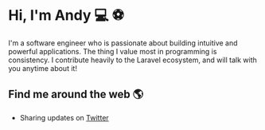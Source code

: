 # Hi, I'm Andy :computer: :soccer:

<!--<img src="https://raw.githubusercontent.com/browner12/browner12/master/gh-header-image-cropped.png" alt="Andrew Brown - Software Engineer">-->

I'm a software engineer who is passionate about building intuitive and powerful applications. The thing I value most in programming is consistency. I contribute heavily to the Laravel ecosystem, and will talk with you anytime about it!

## Find me around the web :earth_americas:

- Sharing updates on <a href="https://twitter.com/waunakeesoccer1/">Twitter</a>
